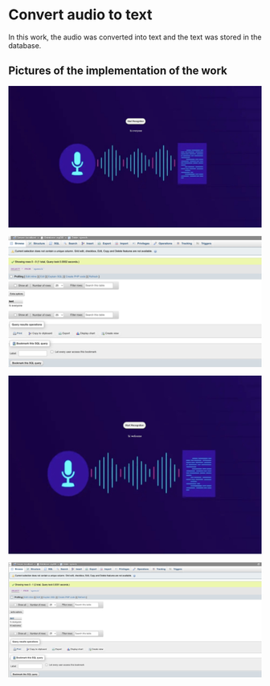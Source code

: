 # Convert audio to text
In this work, the audio was converted into text and the text was stored in the database.


## Pictures of the implementation of the work

![image1](test1.png)


![image2](test2.png)


![image3](test3.png)


![image4](test4.png)
